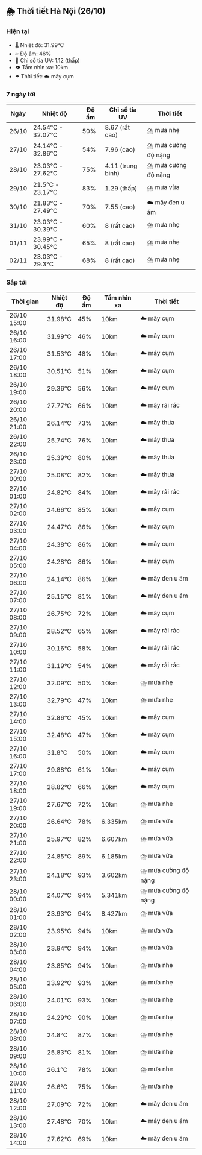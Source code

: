 ## 🌦️ Thời tiết Hà Nội (26/10)

### Hiện tại

- 🌡️ Nhiệt độ: 31.99℃
- 💦 Độ ẩm: 46%
- 🌟 Chỉ số tia UV: 1.12 (thấp)
- 👁️ Tầm nhìn xa: 10km
- ☂️ Thời tiết: ☁️ mây cụm

### 7 ngày tới

| Ngày | Nhiệt độ | Độ ẩm | Chỉ số tia UV | Thời tiết |
| --- | --- | --- | --- | --- |
| 26/10 | 24.54℃ - 32.07℃ | 50% | 8.67 (rất cao) | ⛈️ mưa nhẹ |
| 27/10 | 24.14℃ - 32.86℃ | 54% | 7.96 (cao) | ⛈️ mưa cường độ nặng |
| 28/10 | 23.03℃ - 27.62℃ | 75% | 4.11 (trung bình) | ⛈️ mưa cường độ nặng |
| 29/10 | 21.5℃ - 23.17℃ | 83% | 1.29 (thấp) | ⛈️ mưa vừa |
| 30/10 | 21.83℃ - 27.49℃ | 70% | 7.55 (cao) | ☁️ mây đen u ám |
| 31/10 | 23.03℃ - 30.39℃ | 60% | 8 (rất cao) | ⛈️ mưa nhẹ |
| 01/11 | 23.99℃ - 30.45℃ | 65% | 8 (rất cao) | ⛈️ mưa nhẹ |
| 02/11 | 23.03℃ - 29.3℃ | 68% | 8 (rất cao) | ⛈️ mưa nhẹ |

### Sắp tới

| Thời gian | Nhiệt độ | Độ ẩm | Tầm nhìn xa | Thời tiết |
| --- | --- | --- | --- | --- |
| 26/10 15:00 | 31.98℃ | 45% | 10km | ☁️ mây cụm |
| 26/10 16:00 | 31.99℃ | 46% | 10km | ☁️ mây cụm |
| 26/10 17:00 | 31.53℃ | 48% | 10km | ☁️ mây cụm |
| 26/10 18:00 | 30.51℃ | 51% | 10km | ☁️ mây cụm |
| 26/10 19:00 | 29.36℃ | 56% | 10km | ☁️ mây cụm |
| 26/10 20:00 | 27.77℃ | 66% | 10km | ☁️ mây rải rác |
| 26/10 21:00 | 26.14℃ | 73% | 10km | ☁️ mây thưa |
| 26/10 22:00 | 25.74℃ | 76% | 10km | ☁️ mây thưa |
| 26/10 23:00 | 25.39℃ | 80% | 10km | ☁️ mây thưa |
| 27/10 00:00 | 25.08℃ | 82% | 10km | ☁️ mây thưa |
| 27/10 01:00 | 24.82℃ | 84% | 10km | ☁️ mây rải rác |
| 27/10 02:00 | 24.66℃ | 85% | 10km | ☁️ mây cụm |
| 27/10 03:00 | 24.47℃ | 86% | 10km | ☁️ mây cụm |
| 27/10 04:00 | 24.38℃ | 86% | 10km | ☁️ mây cụm |
| 27/10 05:00 | 24.28℃ | 86% | 10km | ☁️ mây cụm |
| 27/10 06:00 | 24.14℃ | 86% | 10km | ☁️ mây đen u ám |
| 27/10 07:00 | 25.15℃ | 81% | 10km | ☁️ mây đen u ám |
| 27/10 08:00 | 26.75℃ | 72% | 10km | ☁️ mây cụm |
| 27/10 09:00 | 28.52℃ | 65% | 10km | ☁️ mây rải rác |
| 27/10 10:00 | 30.16℃ | 58% | 10km | ☁️ mây rải rác |
| 27/10 11:00 | 31.19℃ | 54% | 10km | ☁️ mây rải rác |
| 27/10 12:00 | 32.09℃ | 50% | 10km | ⛈️ mưa nhẹ |
| 27/10 13:00 | 32.79℃ | 47% | 10km | ⛈️ mưa nhẹ |
| 27/10 14:00 | 32.86℃ | 45% | 10km | ☁️ mây cụm |
| 27/10 15:00 | 32.48℃ | 47% | 10km | ☁️ mây cụm |
| 27/10 16:00 | 31.8℃ | 50% | 10km | ☁️ mây cụm |
| 27/10 17:00 | 29.88℃ | 61% | 10km | ☁️ mây cụm |
| 27/10 18:00 | 28.82℃ | 66% | 10km | ☁️ mây cụm |
| 27/10 19:00 | 27.67℃ | 72% | 10km | ⛈️ mưa nhẹ |
| 27/10 20:00 | 26.64℃ | 78% | 6.335km | ⛈️ mưa vừa |
| 27/10 21:00 | 25.97℃ | 82% | 6.607km | ⛈️ mưa vừa |
| 27/10 22:00 | 24.85℃ | 89% | 6.185km | ⛈️ mưa vừa |
| 27/10 23:00 | 24.18℃ | 93% | 3.602km | ⛈️ mưa cường độ nặng |
| 28/10 00:00 | 24.07℃ | 94% | 5.341km | ⛈️ mưa cường độ nặng |
| 28/10 01:00 | 23.93℃ | 94% | 8.427km | ⛈️ mưa vừa |
| 28/10 02:00 | 23.95℃ | 94% | 10km | ⛈️ mưa vừa |
| 28/10 03:00 | 23.94℃ | 94% | 10km | ⛈️ mưa vừa |
| 28/10 04:00 | 23.85℃ | 94% | 10km | ⛈️ mưa nhẹ |
| 28/10 05:00 | 23.92℃ | 93% | 10km | ⛈️ mưa nhẹ |
| 28/10 06:00 | 24.01℃ | 93% | 10km | ⛈️ mưa nhẹ |
| 28/10 07:00 | 24.29℃ | 90% | 10km | ⛈️ mưa nhẹ |
| 28/10 08:00 | 24.8℃ | 87% | 10km | ⛈️ mưa nhẹ |
| 28/10 09:00 | 25.83℃ | 81% | 10km | ⛈️ mưa nhẹ |
| 28/10 10:00 | 26.1℃ | 78% | 10km | ⛈️ mưa nhẹ |
| 28/10 11:00 | 26.6℃ | 75% | 10km | ⛈️ mưa nhẹ |
| 28/10 12:00 | 27.09℃ | 72% | 10km | ☁️ mây đen u ám |
| 28/10 13:00 | 27.48℃ | 70% | 10km | ☁️ mây đen u ám |
| 28/10 14:00 | 27.62℃ | 69% | 10km | ☁️ mây đen u ám |
